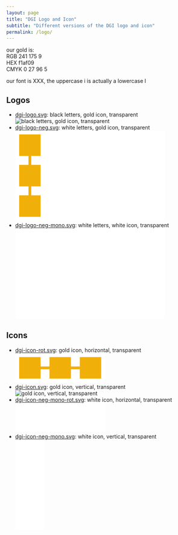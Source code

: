 ```yaml
---
layout: page
title: "DGI Logo and Icon"
subtitle: "Different versions of the DGI logo and icon"
permalink: /logo/
---
```


our gold is:  
RGB 241 175 9  
HEX f1af09  
CMYK 0 27 96 5

our font is XXX, the uppercase i is actually a lowercase l

## Logos

* [dgi-logo.svg](./dgi-logo.svg): black letters, gold icon, transparent  
  ![black letters, gold icon, transparent](./dgi-logo.svg)
* [dgi-logo-neg.svg](dgi-logo-neg.svg): white letters, gold icon, transparent  
  ![white letters, gold icon, transparent](dgi-logo-neg.svg)
* [dgi-logo-neg-mono.svg](dgi-logo-neg-mono.svg): white letters, white icon, transparent  
  ![white letters, white icon, transparent](dgi-logo-neg-mono.svg)

## Icons

* [dgi-icon-rot.svg](dgi-icon-rot.svg): gold icon, horizontal, transparent  
  ![gold icon, horizontal, transparent](dgi-icon-rot.svg)
* [dgi-icon.svg](dgi-icon.svg): gold icon, vertical, transparent  
  ![gold icon, vertical, transparent](dgi-icon.svg)
* [dgi-icon-neg-mono-rot.svg](dgi-icon-neg-mono-rot.svg): white icon, horizontal, transparent  
  ![white icon, horizontal, transparent](dgi-icon-neg-mono-rot.svg)
* [dgi-icon-neg-mono.svg](dgi-icon-neg-mono.svg): white icon, vertical, transparent  
  ![white icon, vertical, transparent](dgi-icon-neg-mono.svg)
